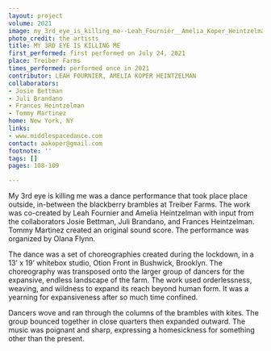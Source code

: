 ```yaml
---
layout: project
volume: 2021
image: my_3rd_eye_is_killing_me--Leah_Fournier__Amelia_Koper_Heintzelman.jpg
photo_credit: the artists
title: MY 3RD EYE IS KILLING ME
first_performed: first performed on July 24, 2021
place: Treiber Farms
times_performed: performed once in 2021
contributor: LEAH FOURNIER, AMELIA KOPER HEINTZELMAN
collaborators:
- Josie Bettman
- Juli Brandano
- Frances Heintzelman
- Tommy Martinez
home: New York, NY
links:
- www.middlespacedance.com
contact: aakoper@gmail.com
footnote: ''
tags: []
pages: 108-109

---
```


My 3rd eye is killing me was a dance performance that took place place outside, in-between the blackberry brambles at Treiber Farms. The work was co-created by Leah Fournier and Amelia Heintzelman with input from the collaborators Josie Bettman, Juli Brandano, and Frances Heintzelman. Tommy Martinez created an original sound score. The performance was organized by Olana Flynn. 

The dance was a set of choreographies created during the lockdown, in a 13’ x 19’ whitebox studio, Otion Front in Bushwick, Brooklyn. The choreography was transposed onto the larger group of dancers for the expansive, endless landscape of the farm. The work used orderlessness, weaving, and wildness to expand its reach beyond human form. It was a yearning for expansiveness after so much time confined. 

Dancers wove and ran through the columns of the brambles with kites. The group bounced together in close quarters then expanded outward. The music was poignant and sharp, expressing a homesickness for something other than the present.
